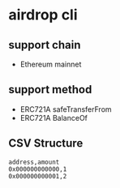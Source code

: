 # airdrop cli

## support chain

- Ethereum mainnet

## support method

- ERC721A safeTransferFrom
- ERC721A BalanceOf

## CSV Structure

```csv
address,amount
0x000000000000,1
0x000000000001,2
```
